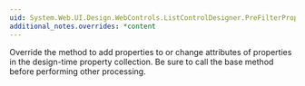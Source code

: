 ```yaml
---
uid: System.Web.UI.Design.WebControls.ListControlDesigner.PreFilterProperties(System.Collections.IDictionary)
additional_notes.overrides: *content
---
```


<p>Override the <xref href="System.Web.UI.Design.WebControls.DetailsViewDesigner.PreFilterProperties(System.Collections.IDictionary)"></xref> method to add properties to or change attributes of properties in the design-time property collection. Be sure to call the base method before performing other processing.</p>


